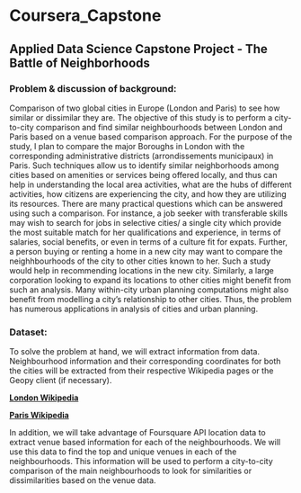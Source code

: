 # Coursera_Capstone
## Applied Data Science Capstone Project - The Battle of Neighborhoods

### Problem & discussion of background:

Comparison of two global cities in Europe (London and Paris) to see how similar or dissimilar they are. The objective of this study is to perform a city-to-city comparison and find similar neighbourhoods between London and Paris based on a venue based comparison approach. For the purpose of the study, I plan to compare the major Boroughs in London with the corresponding administrative districts (arrondissements municipaux) in Paris. Such techniques allow us to identify similar neighborhoods among cities based on amenities or services being offered locally, and thus can help in understanding the local area activities, what are the hubs of different activities, how citizens are experiencing the city, and how they are utilizing its resources. There are many practical questions which can be answered using such a comparison. For instance, a job seeker with transferable skills may wish to search for jobs in selective cities/ a single city which provide the most suitable match for her qualifications and experience, in terms of salaries, social benefits, or even in terms of a culture fit for expats. Further, a person buying or renting a home in a new city may want to compare the neighhbourhoods of the city to other cities known to her. Such a study would help in recommending locations in the new city. Similarly, a large corporation looking to expand its locations to other cities might benefit from such an analysis. Many within-city urban planning computations might also benefit from modelling a city’s relationship to other cities. Thus, the problem has numerous applications in analysis of cities and urban planning.

### Dataset:

To solve the problem at hand, we will extract information from data. Neighbourhood information and their corresponding coordinates for both the cities will be extracted from their respective Wikipedia pages or the Geopy client (if necessary).
      
__[London Wikipedia](https://en.wikipedia.org/wiki/List_of_London_boroughs)__ 

__[Paris Wikipedia](https://en.wikipedia.org/wiki/Arrondissements_of_Paris)__ 

In addition, we will take advantage of Foursquare API location data to extract venue based information for each of the neighbourhoods.  We will use this data to find the top and unique venues in each of the neighbourhoods. This information will be used to perform a city-to-city comparison of the main neighbourhoods to look for similarities or dissimilarities based on the venue data.


